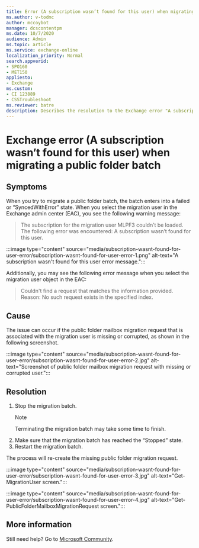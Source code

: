 ```yaml
---
title: Error (A subscription wasn’t found for this user) when migrating a public folder batch in Exchange
ms.author: v-todmc
author: mccoybot
manager: dcscontentpm
ms.date: 10/7/2020
audience: Admin
ms.topic: article
ms.service: exchange-online
localization_priority: Normal
search.appverid:
- SPO160
- MET150
appliesto:
- Exchange
ms.custom: 
- CI 123889
- CSSTroubleshoot 
ms.reviewer: batre
description: Describes the resolution to the Exchange error "A subscription wasn't found for this user" when trying to migrate a public batch folder.
---
```


# Exchange error (A subscription wasn’t found for this user) when migrating a public folder batch

## Symptoms

When you try to migrate a public folder batch, the batch enters into a failed or “SyncedWithError” state. When you select the migration user in the Exchange admin center (EAC), you see the following warning message:

> The subscription for the migration user MLPF3 couldn’t be loaded. The following error was encountered: A subscription wasn’t found for this user.

:::image type="content" source="media/subscription-wasnt-found-for-user-error/subscription-wasnt-found-for-user-error-1.png" alt-text="A subscription wasn't found for this user error message.":::

Additionally, you may see the following error message when you select the migration user object in the EAC:

> Couldn't find a request that matches the information provided. Reason: No such request exists in the specified index.

## Cause

The issue can occur if the public folder mailbox migration request that is associated with the migration user is missing or corrupted, as shown in the following screenshot.

:::image type="content" source="media/subscription-wasnt-found-for-user-error/subscription-wasnt-found-for-user-error-2.jpg" alt-text="Screenshot of public folder mailbox migration request with missing or corrupted user."::: 

## Resolution

1.	Stop the migration batch.
    > [!note]
    > Terminating the migration batch may take some time to finish.
2.	Make sure that the migration batch has reached the “Stopped” state.
3.	Restart the migration batch.

The process will re-create the missing public folder migration request.

:::image type="content" source="media/subscription-wasnt-found-for-user-error/subscription-wasnt-found-for-user-error-3.jpg" alt-text="Get-MigrationUser screen.":::

:::image type="content" source="media/subscription-wasnt-found-for-user-error/subscription-wasnt-found-for-user-error-4.jpg" alt-text="Get-PublicFolderMailboxMigrationRequest screen.":::

## More information

Still need help? Go to [Microsoft Community](https://answers.microsoft.com/).